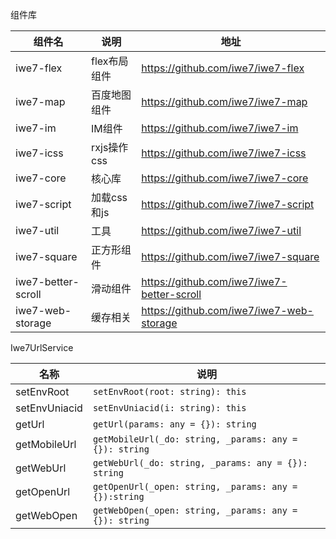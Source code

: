 组件库

| 组件名                | 说明        | 地址                                         |
|--------------------|-----------|--------------------------------------------|
| iwe7-flex          | flex布局组件  | https://github.com/iwe7/iwe7-flex          |
| iwe7-map           | 百度地图组件    | https://github.com/iwe7/iwe7-map           |
| iwe7-im            | IM组件      | https://github.com/iwe7/iwe7-im            |
| iwe7-icss          | rxjs操作css | https://github.com/iwe7/iwe7-icss          |
| iwe7-core          | 核心库       | https://github.com/iwe7/iwe7-core          |
| iwe7-script        | 加载css和js  | https://github.com/iwe7/iwe7-script        |
| iwe7-util          | 工具        | https://github.com/iwe7/iwe7-util          |
| iwe7-square        | 正方形组件     | https://github.com/iwe7/iwe7-square        |
| iwe7-better-scroll | 滑动组件      | https://github.com/iwe7/iwe7-better-scroll |
| iwe7-web-storage   | 缓存相关      | https://github.com/iwe7/iwe7-web-storage   |


Iwe7UrlService

| 名称            | 说明                                                     |
|---------------|--------------------------------------------------------|
| setEnvRoot    | `setEnvRoot(root: string): this`                       |
| setEnvUniacid | `setEnvUniacid(i: string): this`                       |
| getUrl        | `getUrl(params: any = {}): string`                     |
| getMobileUrl  | `getMobileUrl(_do: string, _params: any = {}): string` |
| getWebUrl     | `getWebUrl(_do: string, _params: any = {}): string`    |
| getOpenUrl    | `getOpenUrl(_open: string, _params: any = {}):string`  |
| getWebOpen    | `getWebOpen(_open: string, _params: any = {}): string` |
